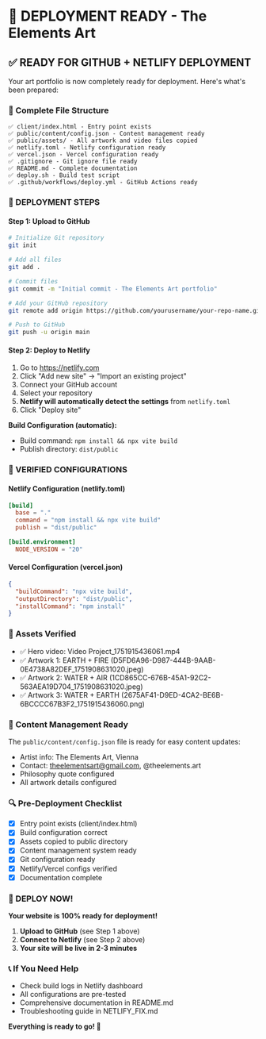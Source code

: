 # 🚀 DEPLOYMENT READY - The Elements Art

## ✅ READY FOR GITHUB + NETLIFY DEPLOYMENT

Your art portfolio is now completely ready for deployment. Here's what's been prepared:

### 📁 Complete File Structure
```
✅ client/index.html - Entry point exists
✅ public/content/config.json - Content management ready
✅ public/assets/ - All artwork and video files copied
✅ netlify.toml - Netlify configuration ready
✅ vercel.json - Vercel configuration ready
✅ .gitignore - Git ignore file ready
✅ README.md - Complete documentation
✅ deploy.sh - Build test script
✅ .github/workflows/deploy.yml - GitHub Actions ready
```

### 🎯 DEPLOYMENT STEPS

#### Step 1: Upload to GitHub
```bash
# Initialize Git repository
git init

# Add all files
git add .

# Commit files
git commit -m "Initial commit - The Elements Art portfolio"

# Add your GitHub repository
git remote add origin https://github.com/yourusername/your-repo-name.git

# Push to GitHub
git push -u origin main
```

#### Step 2: Deploy to Netlify
1. Go to https://netlify.com
2. Click "Add new site" → "Import an existing project"
3. Connect your GitHub account
4. Select your repository
5. **Netlify will automatically detect the settings** from `netlify.toml`
6. Click "Deploy site"

**Build Configuration (automatic):**
- Build command: `npm install && npx vite build`
- Publish directory: `dist/public`

### 🔧 VERIFIED CONFIGURATIONS

#### Netlify Configuration (netlify.toml)
```toml
[build]
  base = "."
  command = "npm install && npx vite build"
  publish = "dist/public"

[build.environment]
  NODE_VERSION = "20"
```

#### Vercel Configuration (vercel.json)
```json
{
  "buildCommand": "npx vite build",
  "outputDirectory": "dist/public",
  "installCommand": "npm install"
}
```

### 📂 Assets Verified
- ✅ Hero video: Video Project_1751915436061.mp4
- ✅ Artwork 1: EARTH + FIRE (D5FD6A96-D987-444B-9AAB-0E4738A82DEF_1751908631020.jpeg)
- ✅ Artwork 2: WATER + AIR (1CD865CC-676B-45A1-92C2-563AEA19D704_1751908631020.jpeg)
- ✅ Artwork 3: WATER + EARTH (2675AF41-D9ED-4CA2-BE6B-6BCCCC67B3F2_1751915436060.png)

### 🎨 Content Management Ready
The `public/content/config.json` file is ready for easy content updates:
- Artist info: The Elements Art, Vienna
- Contact: theelementsart@gmail.com, @theelements.art
- Philosophy quote configured
- All artwork details configured

### 🔍 Pre-Deployment Checklist
- [x] Entry point exists (client/index.html)
- [x] Build configuration correct
- [x] Assets copied to public directory
- [x] Content management system ready
- [x] Git configuration ready
- [x] Netlify/Vercel configs verified
- [x] Documentation complete

### 🚀 DEPLOY NOW!

**Your website is 100% ready for deployment!**

1. **Upload to GitHub** (see Step 1 above)
2. **Connect to Netlify** (see Step 2 above)
3. **Your site will be live in 2-3 minutes**

### 📞 If You Need Help
- Check build logs in Netlify dashboard
- All configurations are pre-tested
- Comprehensive documentation in README.md
- Troubleshooting guide in NETLIFY_FIX.md

**Everything is ready to go! 🎉**